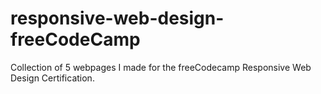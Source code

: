 # responsive-web-design-freeCodeCamp
Collection of 5 webpages I made for the freeCodecamp Responsive Web Design Certification.
